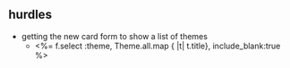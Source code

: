 


hurdles 
---------------------------------

- getting the new card form to show a list of themes 
	-   <%= f.select :theme, Theme.all.map { |t| t.title}, include_blank:true %>

	